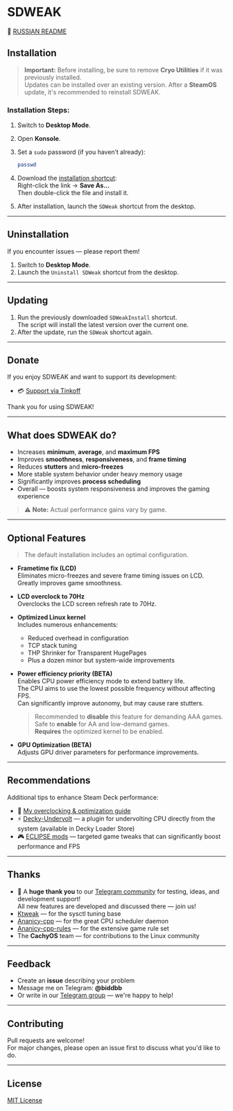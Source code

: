 # SDWEAK

📄 [RUSSIAN README](README.md)

## Installation

> **Important:** Before installing, be sure to remove **Cryo Utilities** if it was previously installed.  
> Updates can be installed over an existing version. After a **SteamOS** update, it's recommended to reinstall SDWEAK.

### Installation Steps:

1. Switch to **Desktop Mode**.
2. Open **Konsole**.
3. Set a `sudo` password (if you haven’t already):

   ```bash
   passwd
   ```

4. Download the [installation shortcut](https://raw.githubusercontent.com/klen/SDWEAK/refs/heads/main/InstallSDWEAK.desktop):  
   Right-click the link → **Save As...**  
   Then double-click the file and install it.

5. After installation, launch the `SDWeak` shortcut from the desktop.

---

## Uninstallation

If you encounter issues — please report them!

1. Switch to **Desktop Mode**.
2. Launch the `Uninstall SDWeak` shortcut from the desktop.

---

## Updating

1. Run the previously downloaded `SDWeakInstall` shortcut.  
   The script will install the latest version over the current one.
2. After the update, run the `SDWeak` shortcut again.

---

## Donate

If you enjoy SDWEAK and want to support its development:

- 💳 [Support via Tinkoff](https://www.tinkoff.ru/cf/8HHVDNi8VMS)

Thank you for using SDWEAK!

---

## What does SDWEAK do?

- Increases **minimum**, **average**, and **maximum FPS**
- Improves **smoothness**, **responsiveness**, and **frame timing**
- Reduces **stutters** and **micro-freezes**
- More stable system behavior under heavy memory usage
- Significantly improves **process scheduling**
- Overall — boosts system responsiveness and improves the gaming experience

> ⚠️ **Note:** Actual performance gains vary by game.

---

## Optional Features

> The default installation includes an optimal configuration.

- **Frametime fix (LCD)**  
  Eliminates micro-freezes and severe frame timing issues on LCD. Greatly improves game smoothness.

- **LCD overclock to 70Hz**  
  Overclocks the LCD screen refresh rate to 70Hz.

- **Optimized Linux kernel**  
  Includes numerous enhancements:

  - Reduced overhead in configuration
  - TCP stack tuning
  - THP Shrinker for Transparent HugePages
  - Plus a dozen minor but system-wide improvements

- **Power efficiency priority (BETA)**  
  Enables CPU power efficiency mode to extend battery life.  
  The CPU aims to use the lowest possible frequency without affecting FPS.  
  Can significantly improve autonomy, but may cause rare stutters.

  > Recommended to **disable** this feature for demanding AAA games.  
  > Safe to **enable** for AA and low-demand games.  
  > **Requires** the optimized kernel to be enabled.

- **GPU Optimization (BETA)**  
  Adjusts GPU driver parameters for performance improvements.

---

## Recommendations

Additional tips to enhance Steam Deck performance:

- 🔧 [My overclocking & optimization guide](http://deckoc.notion.site/STEAM-DECK-RUS-76e43eacaf8b400ab130692d2d099a02?pvs=4)
- ⚡ [Decky-Undervolt](https://github.com/totallynotbakadestroyer/Decky-Undervolt) — a plugin for undervolting CPU directly from the system (available in Decky Loader Store)
- 🎮 [ECLIPSE mods](https://t.me/kf4fr/850467) — targeted game tweaks that can significantly boost performance and FPS

---

## Thanks

- 💬 A **huge thank you** to our [Telegram community](https://t.me/steamdeckoverclock) for testing, ideas, and development support!  
  All new features are developed and discussed there — join us!
- [Ktweak](https://github.com/tytydraco/KTweak) — for the sysctl tuning base
- [Ananicy-cpp](https://gitlab.com/ananicy-cpp/ananicy-cpp) — for the great CPU scheduler daemon
- [Ananicy-cpp-rules](https://github.com/CachyOS/ananicy-rules) — for the extensive game rule set
- The **CachyOS** team — for contributions to the Linux community

---

## Feedback

- Create an **issue** describing your problem
- Message me on Telegram: **@biddbb**
- Or write in our [Telegram group](https://t.me/steamdeckoverclock) — we're happy to help!

---

## Contributing

Pull requests are welcome!  
For major changes, please open an issue first to discuss what you'd like to do.

---

## License

[MIT License](https://choosealicense.com/licenses/mit/)
